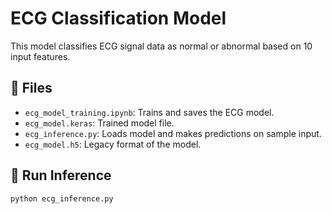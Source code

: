 # ECG Classification Model

This model classifies ECG signal data as normal or abnormal based on 10 input features.

## 🧠 Files

- `ecg_model_training.ipynb`: Trains and saves the ECG model.
- `ecg_model.keras`: Trained model file.
- `ecg_inference.py`: Loads model and makes predictions on sample input.
- `ecg_model.h5`: Legacy format of the model.

## 🚀 Run Inference

```bash
python ecg_inference.py
